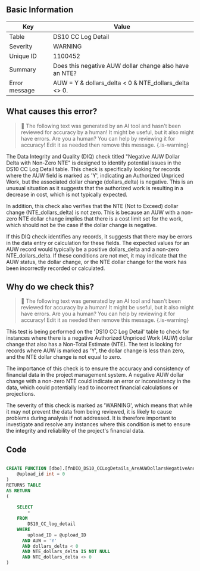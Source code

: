## Basic Information
| Key         | Value          |
|-------------|----------------|
| Table       | DS10 CC Log Detail |
| Severity    | WARNING |
| Unique ID   | 1100452   |
| Summary     | Does this negative AUW dollar change also have an NTE? |
| Error message | AUW = Y & dollars_delta < 0 & NTE_dollars_delta <> 0. |

## What causes this error?

> :robot: The following text was generated by an AI tool and hasn't been reviewed for accuracy by a human! It might be useful, but it also might have errors. Are you a human? You can help by reviewing it for accuracy! Edit it as needed then remove this message.
{.is-warning}

The Data Integrity and Quality (DIQ) check titled "Negative AUW Dollar Delta with Non-Zero NTE" is designed to identify potential issues in the DS10 CC Log Detail table. This check is specifically looking for records where the AUW field is marked as 'Y', indicating an Authorized Unpriced Work, but the associated dollar change (dollars_delta) is negative. This is an unusual situation as it suggests that the authorized work is resulting in a decrease in cost, which is not typically expected.

In addition, this check also verifies that the NTE (Not to Exceed) dollar change (NTE_dollars_delta) is not zero. This is because an AUW with a non-zero NTE dollar change implies that there is a cost limit set for the work, which should not be the case if the dollar change is negative.

If this DIQ check identifies any records, it suggests that there may be errors in the data entry or calculation for these fields. The expected values for an AUW record would typically be a positive dollars_delta and a non-zero NTE_dollars_delta. If these conditions are not met, it may indicate that the AUW status, the dollar change, or the NTE dollar change for the work has been incorrectly recorded or calculated.
## Why do we check this?

> :robot: The following text was generated by an AI tool and hasn't been reviewed for accuracy by a human! It might be useful, but it also might have errors. Are you a human? You can help by reviewing it for accuracy! Edit it as needed then remove this message.
{.is-warning}

This test is being performed on the 'DS10 CC Log Detail' table to check for instances where there is a negative Authorized Unpriced Work (AUW) dollar change that also has a Non-Total Estimate (NTE). The test is looking for records where AUW is marked as 'Y', the dollar change is less than zero, and the NTE dollar change is not equal to zero. 

The importance of this check is to ensure the accuracy and consistency of financial data in the project management system. A negative AUW dollar change with a non-zero NTE could indicate an error or inconsistency in the data, which could potentially lead to incorrect financial calculations or projections. 

The severity of this check is marked as 'WARNING', which means that while it may not prevent the data from being reviewed, it is likely to cause problems during analysis if not addressed. It is therefore important to investigate and resolve any instances where this condition is met to ensure the integrity and reliability of the project's financial data.
## Code

```sql

CREATE FUNCTION [dbo].[fnDIQ_DS10_CCLogDetails_AreAUWDollarsNegativeAndNTENonZero] (
	@upload_id int = 0
)
RETURNS TABLE
AS RETURN
(
	
	SELECT 
		*
	FROM 
		DS10_CC_log_detail
	WHERE 
		upload_ID = @upload_ID
	  AND AUW = 'Y'
	  AND dollars_delta < 0
	  AND NTE_dollars_delta IS NOT NULL
	  AND NTE_dollars_delta <> 0
)
```
